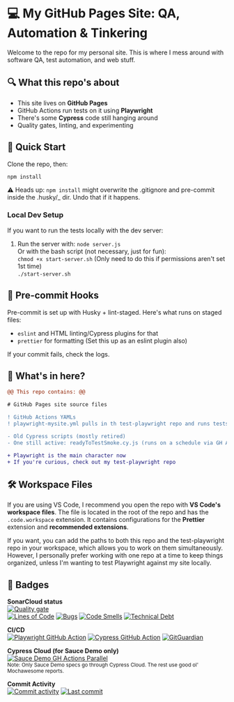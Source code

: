 # 💻 My GitHub Pages Site: QA, Automation & Tinkering

Welcome to the repo for my personal site. This is where I mess around with software QA, test automation, and web stuff.

## 🔍 What this repo's about

- This site lives on **GitHub Pages**
- GitHub Actions run tests on it using **Playwright**
- There's some **Cypress** code still hanging around
- Quality gates, linting, and experimenting

## 🚀 Quick Start

Clone the repo, then:

```
npm install
```

⚠️ Heads up: `npm install` might overwrite the .gitignore and pre-commit inside the .husky/\_ dir. Undo that if it happens.

### Local Dev Setup

If you want to run the tests locally with the dev server:

1. Run the server with:
   `node server.js`  
   Or with the bash script (not necessary, just for fun):  
   `chmod +x start-server.sh` (Only need to do this if permissions aren't set 1st time)  
   `./start-server.sh`

## 🧼 Pre-commit Hooks

Pre-commit is set up with Husky + lint-staged. Here's what runs on staged files:

- `eslint` and HTML linting/Cypress plugins for that
- `prettier` for formatting (Set this up as an eslint plugin also)

If your commit fails, check the logs.

## 📁 What's in here?

```diff
@@ This repo contains: @@

# GitHub Pages site source files

! GitHub Actions YAMLs
! playwright-mysite.yml pulls in th test-playwright repo and runs tests on PRs/pushes

- Old Cypress scripts (mostly retired)
- One still active: readyToTestSmoke.cy.js (runs on a schedule via GH Actions)

+ Playwright is the main character now
+ If you're curious, check out my test-playwright repo

```

## 🛠️ Workspace Files

If you are using VS Code, I recommend you open the repo with **VS Code's workspace files**. The file is located in the root of the repo and has the `.code.workspace` extension. It contains configurations for the **Prettier** extension and **recommended extensions**.

If you want, you can add the paths to both this repo and the test-playwright repo in your workspace, which allows you to work on them simultaneously. However, I personally prefer working with one repo at a time to keep things organized, unless I'm wanting to test Playwright against my site locally.

## 🚦 Badges

**SonarCloud status**  
[![Quality gate](https://sonarcloud.io/api/project_badges/quality_gate?project=readytotest_readytotest.github.io)](https://sonarcloud.io/summary/new_code?id=readytotest_readytotest.github.io)  
[![Lines of Code](https://sonarcloud.io/api/project_badges/measure?project=readytotest_readytotest.github.io&metric=ncloc)](https://sonarcloud.io/summary/new_code?id=readytotest_readytotest.github.io)
[![Bugs](https://sonarcloud.io/api/project_badges/measure?project=readytotest_readytotest.github.io&metric=bugs)](https://sonarcloud.io/summary/new_code?id=readytotest_readytotest.github.io)
[![Code Smells](https://sonarcloud.io/api/project_badges/measure?project=readytotest_readytotest.github.io&metric=code_smells)](https://sonarcloud.io/summary/new_code?id=readytotest_readytotest.github.io)
[![Technical Debt](https://sonarcloud.io/api/project_badges/measure?project=readytotest_readytotest.github.io&metric=sqale_index)](https://sonarcloud.io/summary/new_code?id=readytotest_readytotest.github.io)

**CI/CD**  
[![Playwright GitHub Action](https://github.com/readytotest/readytotest.github.io/actions/workflows/playwright-mysite.yml/badge.svg)](https://github.com/readytotest/readytotest.github.io/actions/workflows/playwright-mysite.yml)
[![Cypress GitHub Action](https://github.com/readytotest/readytotest.github.io/actions/workflows/cypress-mysite.yml/badge.svg)](https://github.com/readytotest/readytotest.github.io/actions/workflows/cypress-mysite.yml)
[![GitGuardian](https://github.com/readytotest/readytotest.github.io/actions/workflows/gitGuardian.yml/badge.svg)](https://github.com/readytotest/readytotest.github.io/actions/workflows/gitGuardian.yml)

**Cypress Cloud (for Sauce Demo only)**  
[![Sauce Demo GH Actions Parallel](https://img.shields.io/endpoint?url=https://cloud.cypress.io/badge/detailed/dm22wp&style=flat&logo=cypress)](https://cloud.cypress.io/projects/dm22wp/runs)  
<sup>Note: Only Sauce Demo specs go through Cypress Cloud. The rest use good ol' Mochawesome reports.</sup>

**Commit Activity**  
[![Commit activity](https://img.shields.io/github/commit-activity/t/readytotest/readytotest.github.io?style=social&color=%23FF69B4)](https://github.com/readytotest/readytotest.github.io/commits/main/)
[![Last commit](https://img.shields.io/github/last-commit/readytotest/readytotest.github.io?style=social)](https://github.com/readytotest/readytotest.github.io/commits/main/)
